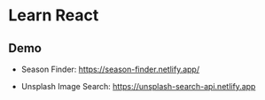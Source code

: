 # Learn React 


## Demo

- Season Finder: https://season-finder.netlify.app/

- Unsplash Image Search: https://unsplash-search-api.netlify.app

